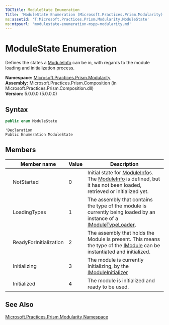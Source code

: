 ```yaml
---
TOCTitle: ModuleState Enumeration
Title: 'ModuleState Enumeration (Microsoft.Practices.Prism.Modularity)'
ms:assetid: 'T:Microsoft.Practices.Prism.Modularity.ModuleState'
ms:mtpsurl: 'modulestate-enumeration-mspp-modularity.md'
---
```



# ModuleState Enumeration

Defines the states a [ModuleInfo](/patterns-practices/reference/moduleinfo-class-mspp-modularity) can be in, with regards to the module loading and initialization process.

**Namespace:** [Microsoft.Practices.Prism.Modularity](/patterns-practices/reference/mspp-modularity-namespace)<br/>
**Assembly:** Microsoft.Practices.Prism.Composition (in Microsoft.Practices.Prism.Composition.dll)<br/>
**Version:** 5.0.0.0 (5.0.0.0)

## Syntax

```C#
public enum ModuleState
```

```VB
'Declaration
Public Enumeration ModuleState
```

## Members

| | Member name | Value | Description |
|---|---|---|---|
|     | NotStarted             | 0     | Initial state for [ModuleInfo](/patterns-practices/reference/moduleinfo-class-mspp-modularity)s. The [ModuleInfo](/patterns-practices/reference/moduleinfo-class-mspp-modularity) is defined, but it has not been loaded, retrieved or initialized yet. |
|     | LoadingTypes           | 1     | The assembly that contains the type of the module is currently being loaded by an instance of a [IModuleTypeLoader](/patterns-practices/reference/imoduletypeloader-interface-mspp-modularity).                                                                           |
|     | ReadyForInitialization | 2     | The assembly that holds the Module is present. This means the type of the [IModule](/patterns-practices/reference/imodule-interface-mspp-modularity) can be instantiated and initialized.                                                                                 |
|     | Initializing           | 3     | The module is currently Initializing, by the [IModuleInitializer](/patterns-practices/reference/imoduleinitializer-interface-mspp-modularity)                                                                                                                             |
|     | Initialized            | 4     | The module is initialized and ready to be used.                                                                                                                                                                                                                                     |

## See Also

[Microsoft.Practices.Prism.Modularity Namespace](/patterns-practices/reference/mspp-modularity-namespace)<br/>